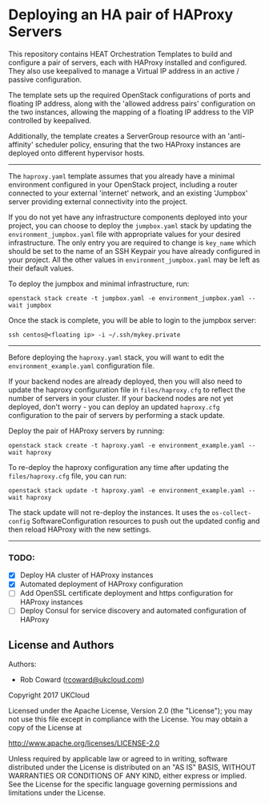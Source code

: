 # Deploying an HA pair of HAProxy Servers

This repository contains HEAT Orchestration Templates to build and configure a pair of servers, each with HAProxy installed and configured. They also use keepalived to manage a Virtual IP address in an active / passive configuration.

The template sets up the required OpenStack configurations of ports and floating IP address, along with the 'allowed address pairs' configuration on the two instances, allowing the mapping of a floating IP address to the VIP controlled by keepalived.

Additionally, the template creates a ServerGroup resource with an 'anti-affinity' scheduler policy, ensuring that the two HAProxy instances are deployed onto different hypervisor hosts.

----------

The `haproxy.yaml` template assumes that you already have a minimal environment configured in your OpenStack project, including a router connected to your external 'internet' network,
and an existing 'Jumpbox' server providing external connectivity into the project. 

If you do not yet have any infrastructure components deployed into your project, you can choose to deploy the `jumpbox.yaml`  stack by updating the `environment_jumpbox.yaml` file with
appropriate values for your desired infrastructure. The only entry you are required to change is `key_name` which should be set to the name of an SSH Keypair you have already configured in your project. All the other values in `environment_jumpbox.yaml` may be left as their default values.

To deploy the jumpbox and minimal infrastructure, run:
```
openstack stack create -t jumpbox.yaml -e environment_jumpbox.yaml --wait jumpbox
```

Once the stack is complete, you will be able to login to the jumpbox server:
```
ssh centos@<floating ip> -i ~/.ssh/mykey.private
```
----------
Before deploying the `haproxy.yaml` stack, you will want to edit the `environment_example.yaml` configuration file. 

If your backend nodes are already deployed, then you will also need to update the haproxy configuration file in `files/haproxy.cfg` to reflect the number of servers in your cluster. If your backend nodes are not yet deployed, don't worry - you can deploy an updated `haproxy.cfg` configuration to the pair of servers by performing a stack update.

Deploy the pair of HAProxy servers by running:
```
openstack stack create -t haproxy.yaml -e environment_example.yaml --wait haproxy
```
To re-deploy the haproxy configuration any time after updating the `files/haproxy.cfg` file, you can run:
```
openstack stack update -t haproxy.yaml -e environment_example.yaml --wait haproxy
```
The stack update will not re-deploy the instances. It uses the `os-collect-config` SoftwareConfiguration resources to push out the updated config and then reload HAProxy with the new settings.

----------

### TODO:
 - [x] Deploy HA cluster of HAProxy instances
 - [x] Automated deployment of HAProxy configuration
 - [ ] Add OpenSSL certificate deployment and https configuration for HAProxy instances
 - [ ] Deploy Consul for service discovery and automated configuration of HAProxy

License and Authors
-------------------
Authors:
  * Rob Coward (rcoward@ukcloud.com)

Copyright 2017 UKCloud

Licensed under the Apache License, Version 2.0 (the "License"); you may not use this file except in compliance with the License. You may obtain a copy of the License at

http://www.apache.org/licenses/LICENSE-2.0

Unless required by applicable law or agreed to in writing, software distributed under the License is distributed on an "AS IS" BASIS, WITHOUT WARRANTIES OR CONDITIONS OF ANY KIND, either express or implied. See the License for the specific language governing permissions and limitations under the License.
